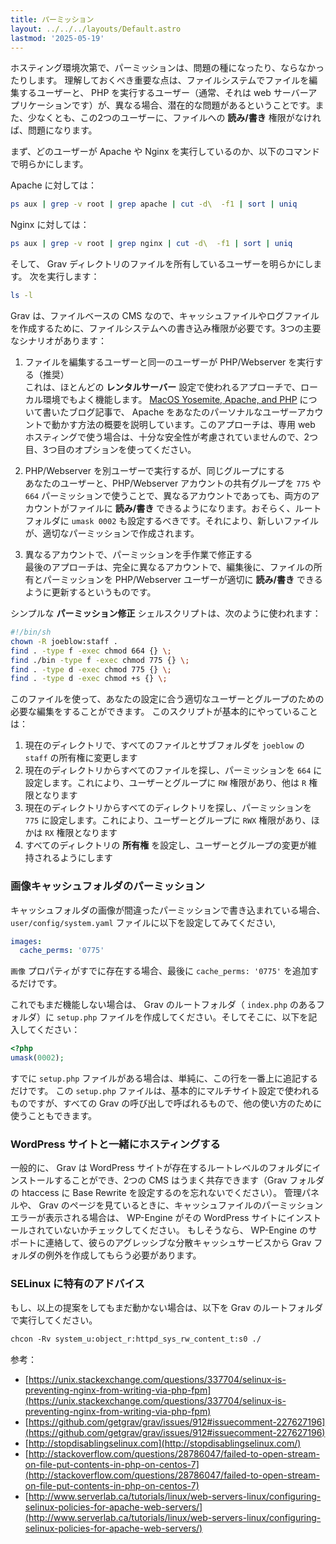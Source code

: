```yaml
---
title: パーミッション
layout: ../../../layouts/Default.astro
lastmod: '2025-05-19'
---
```

ホスティング環境次第で、パーミッションは、問題の種になったり、ならなかったりします。
理解しておくべき重要な点は、ファイルシステムでファイルを編集するユーザーと、 PHP を実行するユーザー（通常、それは web サーバーアプリケーションです）が、異なる場合、潜在的な問題があるということです。また、少なくとも、この2つのユーザーに、ファイルへの **読み/書き** 権限がなければ、問題になります。

まず、どのユーザーが Apache や Nginx を実行しているのか、以下のコマンドで明らかにします。

Apache に対しては：

```bash
ps aux | grep -v root | grep apache | cut -d\  -f1 | sort | uniq
```

Nginx に対しては：

```bash
ps aux | grep -v root | grep nginx | cut -d\  -f1 | sort | uniq
```

そして、 Grav ディレクトリのファイルを所有しているユーザーを明らかにします。
次を実行します：

```bash
ls -l
```

Grav は、ファイルベースの CMS なので、キャッシュファイルやログファイルを作成するために、ファイルシステムへの書き込み権限が必要です。3つの主要なシナリオがあります：

1. ファイルを編集するユーザーと同一のユーザーが PHP/Webserver を実行する（推奨）  
   これは、ほとんどの **レンタルサーバー** 設定で使われるアプローチで、ローカル環境でもよく機能します。 [MacOS Yosemite, Apache, and PHP](https://getgrav.org/blog/mac-os-x-apache-setup-multiple-php-versions) について書いたブログ記事で、 Apache をあなたのパーソナルなユーザーアカウントで動かす方法の概要を説明しています。このアプローチは、専用 web ホスティングで使う場合は、十分な安全性が考慮されていませんので、2つ目、3つ目のオプションを使ってください。

2. PHP/Webserver を別ユーザーで実行するが、同じグループにする  
   あなたのユーザーと、PHP/Webserver アカウントの共有グループを `775` や `664` パーミッションで使うことで、異なるアカウントであっても、両方のアカウントがファイルに **読み/書き** できるようになります。おそらく、ルートフォルダに `umask 0002` も設定するべきです。それにより、新しいファイルが、適切なパーミッションで作成されます。

3. 異なるアカウントで、パーミッションを手作業で修正する  
   最後のアプローチは、完全に異なるアカウントで、編集後に、ファイルの所有とパーミッションを PHP/Webserver ユーザーが適切に **読み/書き** できるように更新するというものです。

シンプルな **パーミッション修正** シェルスクリプトは、次のように使われます：

```bash
#!/bin/sh
chown -R joeblow:staff .
find . -type f -exec chmod 664 {} \;
find ./bin -type f -exec chmod 775 {} \;
find . -type d -exec chmod 775 {} \;
find . -type d -exec chmod +s {} \;
```

このファイルを使って、あなたの設定に合う適切なユーザーとグループのための必要な編集をすることができます。
このスクリプトが基本的にやっていることは：

1. 現在のディレクトリで、すべてのファイルとサブフォルダを `joeblow` の `staff` の所有権に変更します
2. 現在のディレクトリからすべてのファイルを探し、パーミッションを `664` に設定します。これにより、ユーザーとグループに `RW` 権限があり、他は `R` 権限となります
3. 現在のディレクトリからすべてのディレクトリを探し、パーミッションを `775` に設定します。これにより、ユーザーとグループに `RWX` 権限があり、ほかは `RX` 権限となります
4. すべてのディレクトリの **所有権** を設定し、ユーザーとグループの変更が維持されるようにします

<h3 id="">画像キャッシュフォルダのパーミッション</h3>

キャッシュフォルダの画像が間違ったパーミッションで書き込まれている場合、 `user/config/system.yaml` ファイルに以下を設定してみてください,

```yaml
images:
  cache_perms: '0775'
```

`画像` プロパティがすでに存在する場合、最後に `cache_perms: '0775'` を追加するだけです。

これでもまだ機能しない場合は、 Grav のルートフォルダ（ `index.php` のあるフォルダ）に `setup.php` ファイルを作成してください。そしてそこに、以下を記入してください：

```php
<?php
umask(0002);
```

すでに `setup.php` ファイルがある場合は、単純に、この行を一番上に追記するだけです。
この `setup.php` ファイルは、基本的にマルチサイト設定で使われるものですが、すべての Grav の呼び出しで呼ばれるもので、他の使い方のために使うこともできます。

<h3 id="co-hosting-with-a-wordpress-site">WordPress サイトと一緒にホスティングする</h3>

一般的に、 Grav は WordPress サイトが存在するルートレベルのフォルダにインストールすることができ、2つの CMS はうまく共存できます（Grav フォルダの htaccess に Base Rewrite を設定するのを忘れないでください）。
管理パネルや、 Grav のページを見ているときに、キャッシュファイルのパーミッションエラーが表示される場合は、 WP-Engine がその WordPress サイトにインストールされていないかチェックしてください。
もしそうなら、 WP-Engine のサポートに連絡して、彼らのアグレッシブな分散キャッシュサービスから Grav フォルダの例外を作成してもらう必要があります。

<h3 id="selinux-specific-advice">SELinux に特有のアドバイス</h3>

もし、以上の提案をしてもまだ動かない場合は、以下を Grav のルートフォルダで実行してください。

```txt
chcon -Rv system_u:object_r:httpd_sys_rw_content_t:s0 ./
```

参考：

- [https://unix.stackexchange.com/questions/337704/selinux-is-preventing-nginx-from-writing-via-php-fpm](https://unix.stackexchange.com/questions/337704/selinux-is-preventing-nginx-from-writing-via-php-fpm)
- [https://github.com/getgrav/grav/issues/912#issuecomment-227627196](https://github.com/getgrav/grav/issues/912#issuecomment-227627196)
- [http://stopdisablingselinux.com](http://stopdisablingselinux.com/)
- [http://stackoverflow.com/questions/28786047/failed-to-open-stream-on-file-put-contents-in-php-on-centos-7](http://stackoverflow.com/questions/28786047/failed-to-open-stream-on-file-put-contents-in-php-on-centos-7)
- [http://www.serverlab.ca/tutorials/linux/web-servers-linux/configuring-selinux-policies-for-apache-web-servers/](http://www.serverlab.ca/tutorials/linux/web-servers-linux/configuring-selinux-policies-for-apache-web-servers/)

